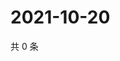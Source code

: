 # 2021-10-20

共 0 条

<!-- BEGIN WEIBO -->
<!-- 最后更新时间 Wed Oct 20 2021 04:11:31 GMT+0800 (China Standard Time) -->

<!-- END WEIBO -->
